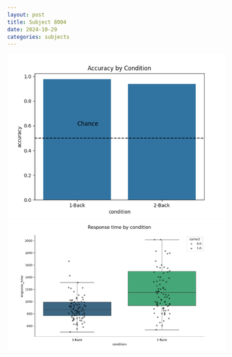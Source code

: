 ```yaml
---
layout: post
title: Subject 8004
date: 2024-10-29
categories: subjects
---
```


![](data/8004/run-6/8004_ATS_acc.png)
![](data/8004/run-6/8004_ATS_rt.png)
